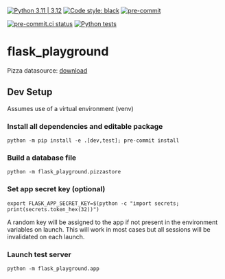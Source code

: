 [![Python 3.11 | 3.12](https://img.shields.io/badge/Python-3.11%20%7C%203.12-blue)](https://www.python.org/downloads)
[![Code style: black](https://img.shields.io/badge/code%20style-black-000000.svg)](https://github.com/psf/black)
[![pre-commit](https://img.shields.io/badge/pre--commit-enabled-brightgreen?logo=pre-commit&logoColor=white)](https://github.com/pre-commit/pre-commit)

[![pre-commit.ci status](https://results.pre-commit.ci/badge/github/Preocts/flask_playground/main.svg)](https://results.pre-commit.ci/latest/github/Preocts/flask_playground/main)
[![Python tests](https://github.com/Preocts/flask_playground/actions/workflows/python-tests.yml/badge.svg?branch=main)](https://github.com/Preocts/flask_playground/actions/workflows/python-tests.yml)

# flask_playground


Pizza datasource: [download](https://www.kaggle.com/datasets/mexwell/pizza-sales)


## Dev Setup

Assumes use of a virtual environment (venv)

### Install all dependencies and editable package

`python -m pip install -e .[dev,test]; pre-commit install`

### Build a database file

`python -m flask_playground.pizzastore`

### Set app secret key (optional)

`export FLASK_APP_SECRET_KEY=$(python -c "import secrets; print(secrets.token_hex(32))")`

A random key will be assigned to the app if not present in the environment
variables on launch. This will work in most cases but all sessions will be
invalidated on each launch.

### Launch test server

`python -m flask_playground.app`
